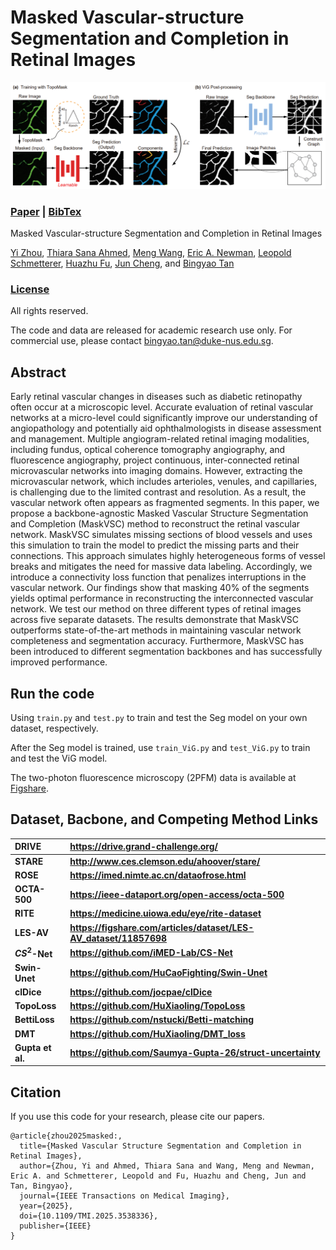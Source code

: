 # Masked Vascular-structure Segmentation and Completion in Retinal Images

<center>
<img src="./Figure/Overview.jpg">
</center>

###  [Paper](https://ieeexplore.ieee.org/stamp/stamp.jsp?tp=&arnumber=10887048) | [BibTex](#jump1)

Masked Vascular-structure Segmentation and Completion in Retinal Images<br>

[Yi Zhou](https://scholar.google.com/citations?user=b84ZTLkAAAAJ), [Thiara Sana Ahmed](#jump1), [Meng Wang](https://wangm92nus.github.io/), [Eric A. Newman](https://www2.neuroscience.umn.edu/eanwebsite/index.htm), [Leopold Schmetterer](https://www.singhealth.com.sg/profile/leopold-schmetterer), [Huazhu Fu](https://hzfu.github.io/), [Jun Cheng](https://samjcheng.github.io/), and [Bingyao Tan](https://bingyaotan.github.io/)<br>


### [License](https://https://github.com/Zhouyi-Zura/MaskVSC/blob/main/LICENSE)

All rights reserved.

The code and data are released for academic research use only. For commercial use, please contact [bingyao.tan@duke-nus.edu.sg](mailto:bingyao.tan@duke-nus.edu.sg).

## Abstract

Early retinal vascular changes in diseases such as diabetic retinopathy often occur at a microscopic level. Accurate evaluation of retinal vascular networks at a micro-level could significantly improve our understanding of angiopathology and potentially aid ophthalmologists in disease assessment and management. Multiple angiogram-related retinal imaging modalities, including fundus, optical coherence tomography angiography, and fluorescence angiography, project continuous, inter-connected retinal microvascular networks into imaging domains. However, extracting the microvascular network, which includes arterioles, venules, and capillaries, is challenging due to the limited contrast and resolution. As a result, the vascular network often appears as fragmented segments. In this paper, we propose a backbone-agnostic Masked Vascular Structure Segmentation and Completion (MaskVSC) method to reconstruct the retinal vascular network. MaskVSC simulates missing sections of blood vessels and uses this simulation to train the model to predict the missing parts and their connections. This approach simulates highly heterogeneous forms of vessel breaks and mitigates the need for massive data labeling. Accordingly, we introduce a connectivity loss function that penalizes interruptions in the vascular network. Our findings show that masking 40% of the segments yields optimal performance in reconstructing the interconnected vascular network. We test our method on three different types of retinal images across five separate datasets. The results demonstrate that MaskVSC outperforms state-of-the-art methods in maintaining vascular network completeness and segmentation accuracy. Furthermore, MaskVSC has been introduced to different segmentation backbones and has successfully improved performance.


## Run the code
Using ```train.py``` and ```test.py``` to train and test the Seg model on your own dataset, respectively.

After the Seg model is trained, use ```train_ViG.py``` and ```test_ViG.py``` to train and test the ViG model.

The two-photon fluorescence microscopy (2PFM) data is available at [Figshare](https://figshare.com/articles/dataset/2PFM_dataset_from_MaskVSC/28203014).


## Dataset, Bacbone, and Competing Method Links

| **DRIVE**        | **https://drive.grand-challenge.org/**                    |
| :--------------- | :-------------------------------------------------------- |
| **STARE**        | **http://www.ces.clemson.edu/ahoover/stare/**             |
| **ROSE**         | **https://imed.nimte.ac.cn/dataofrose.html**              |
| **OCTA-500**     | **https://ieee-dataport.org/open-access/octa-500**        |
| **RITE**         | **https://medicine.uiowa.edu/eye/rite-dataset**           |
| **LES-AV**       | **https://figshare.com/articles/dataset/LES-AV_dataset/11857698**|
| **$CS^2$-Net**   | **https://github.com/iMED-Lab/CS-Net**                    |
| **Swin-Unet**    | **https://github.com/HuCaoFighting/Swin-Unet**            |
| **clDice**       | **https://github.com/jocpae/clDice**                      |
| **TopoLoss**     | **https://github.com/HuXiaoling/TopoLoss**                |
| **BettiLoss**    | **https://github.com/nstucki/Betti-matching**             |
| **DMT**          | **https://github.com/HuXiaoling/DMT_loss**                |
| **Gupta et al.** | **https://github.com/Saumya-Gupta-26/struct-uncertainty** |

<span id="jump1"></span>
## Citation
If you use this code for your research, please cite our papers. 
```
@article{zhou2025masked:,
  title={Masked Vascular Structure Segmentation and Completion in Retinal Images},
  author={Zhou, Yi and Ahmed, Thiara Sana and Wang, Meng and Newman, Eric A. and Schmetterer, Leopold and Fu, Huazhu and Cheng, Jun and Tan, Bingyao},
  journal={IEEE Transactions on Medical Imaging},
  year={2025},
  doi={10.1109/TMI.2025.3538336},
  publisher={IEEE}
}
```
